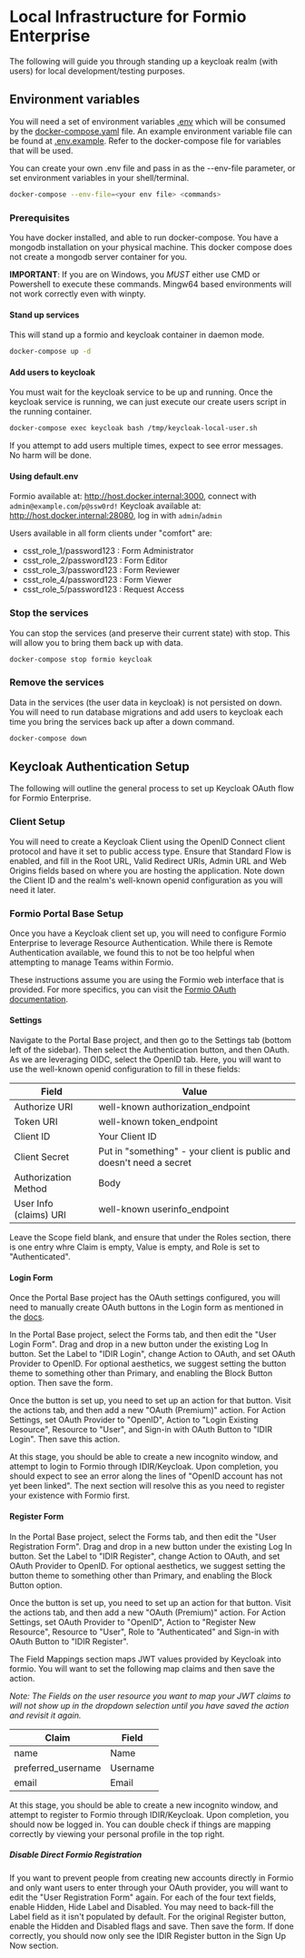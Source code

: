 # Local Infrastructure for Formio Enterprise

The following will guide you through standing up a keycloak realm (with users) for local development/testing purposes.

## Environment variables

You will need a set of environment variables [.env](.env) which will be consumed by the [docker-compose.yaml](docker-compose.yaml) file. An example environment variable file can be found at [.env.example](.env.example). Refer to the docker-compose file for variables that will be used.

You can create your own .env file and pass in as the --env-file parameter, or set environment variables in your shell/terminal.

```sh
docker-compose --env-file=<your env file> <commands>
```

### Prerequisites

You have docker installed, and able to run docker-compose.
You have a mongodb installation on your physical machine. This docker compose does not create a mongodb server container for you.

**IMPORTANT**: If you are on Windows, you _MUST_ either use CMD or Powershell to execute these commands. Mingw64 based environments will not work correctly even with winpty.

#### Stand up services

This will stand up a formio and keycloak container in daemon mode.

```sh
docker-compose up -d
```

#### Add users to keycloak

You must wait for the keycloak service to be up and running. Once the keycloak service is running, we can just execute our create users script in the running container.

```sh
docker-compose exec keycloak bash /tmp/keycloak-local-user.sh
```

If you attempt to add users multiple times, expect to see error messages. No harm will be done.

#### Using default.env

Formio available at: <http://host.docker.internal:3000>, connect with `admin@example.com`/`p@ssw0rd!`
Keycloak available at: <http://host.docker.internal:28080>, log in with `admin`/`admin`

Users available in all form clients under "comfort" are:

- csst_role_1/password123 : Form Administrator
- csst_role_2/password123 : Form Editor
- csst_role_3/password123 : Form Reviewer
- csst_role_4/password123 : Form Viewer
- csst_role_5/password123 : Request Access

### Stop the services

You can stop the services (and preserve their current state) with stop. This will allow you to bring them back up with data.

```sh
docker-compose stop formio keycloak
```

### Remove the services

Data in the services (the user data in keycloak) is not persisted on down. You will need to run database migrations and add users to keycloak each time you bring the services back up after a down command.

```sh
docker-compose down
```

## Keycloak Authentication Setup

The following will outline the general process to set up Keycloak OAuth flow for Formio Enterprise.

### Client Setup

You will need to create a Keycloak Client using the OpenID Connect client protocol and have it set to public access type. Ensure that Standard Flow is enabled, and fill in the Root URL, Valid Redirect URIs, Admin URL and Web Origins fields based on where you are hosting the application. Note down the Client ID and the realm's well-known openid configuration as you will need it later.

### Formio Portal Base Setup

Once you have a Keycloak client set up, you will need to configure Formio Enterprise to leverage Resource Authentication. While there is Remote Authentication available, we found this to not be too helpful when attempting to manage Teams within Formio.

These instructions assume you are using the Formio web interface that is provided. For more specifics, you can visit the [Formio OAuth documentation](https://help.form.io/integrations/oauth/).

#### Settings

Navigate to the Portal Base project, and then go to the Settings tab (bottom left of the sidebar). Then select the Authentication button, and then OAuth. As we are leveraging OIDC, select the OpenID tab. Here, you will want to use the well-known openid configuration to fill in these fields:

| Field | Value |
| --- | --- |
| Authorize URI | well-known authorization_endpoint |
| Token URI | well-known token_endpoint |
| Client ID | Your Client ID |
| Client Secret | Put in "something" - your client is public and doesn't need a secret |
| Authorization Method | Body |
| User Info (claims) URI | well-known userinfo_endpoint |

Leave the Scope field blank, and ensure that under the Roles section, there is one entry whre Claim is empty, Value is empty, and Role is set to "Authenticated".

#### Login Form

Once the Portal Base project has the OAuth settings configured, you will need to manually create OAuth buttons in the Login form as mentioned in the [docs](https://help.form.io/integrations/oauth/#add-oauth-button-to-form).

In the Portal Base project, select the Forms tab, and then edit the "User Login Form". Drag and drop in a new button under the existing Log In button. Set the Label to "IDIR Login", change Action to OAuth, and set OAuth Provider to OpenID. For optional aesthetics, we suggest setting the button theme to something other than Primary, and enabling the Block Button option. Then save the form.

Once the button is set up, you need to set up an action for that button. Visit the actions tab, and then add a new "OAuth (Premium)" action. For Action Settings, set OAuth Provider to "OpenID", Action to "Login Existing Resource", Resource to "User", and Sign-in with OAuth Button to "IDIR Login". Then save this action.

At this stage, you should be able to create a new incognito window, and attempt to login to Formio through IDIR/Keycloak. Upon completion, you should expect to see an error along the lines of "OpenID account has not yet been linked". The next section will resolve this as you need to register your existence with Formio first.

#### Register Form

In the Portal Base project, select the Forms tab, and then edit the "User Registration Form". Drag and drop in a new button under the existing Log In button. Set the Label to "IDIR Register", change Action to OAuth, and set OAuth Provider to OpenID. For optional aesthetics, we suggest setting the button theme to something other than Primary, and enabling the Block Button option.

Once the button is set up, you need to set up an action for that button. Visit the actions tab, and then add a new "OAuth (Premium)" action. For Action Settings, set OAuth Provider to "OpenID", Action to "Register New Resource", Resource to "User", Role to "Authenticated" and Sign-in with OAuth Button to "IDIR Register".

The Field Mappings section maps JWT values provided by Keycloak into formio. You will want to set the following map claims and then save the action.

*Note: The Fields on the user resource you want to map your JWT claims to will not show up in the dropdown selection until you have saved the action and revisit it again.*

| Claim | Field |
| --- | --- |
| name | Name |
| preferred_username | Username |
| email | Email |

At this stage, you should be able to create a new incognito window, and attempt to register to Formio through IDIR/Keycloak. Upon completion, you should now be logged in. You can double check if things are mapping correctly by viewing your personal profile in the top right.

##### Disable Direct Formio Registration

If you want to prevent people from creating new accounts directly in Formio and only want users to enter through your OAuth provider, you will want to edit the "User Registration Form" again. For each of the four text fields, enable Hidden, Hide Label and Disabled. You may need to back-fill the Label field as it isn't populated by default. For the original Register button, enable the Hidden and Disabled flags and save. Then save the form. If done correctly, you should now only see the IDIR Register button in the Sign Up Now section.
